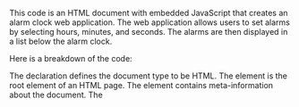 This code is an HTML document with embedded JavaScript that creates an alarm clock web application. The web application allows users to set alarms by selecting hours, minutes, and seconds. The alarms are then displayed in a list below the alarm clock.

Here is a breakdown of the code:

The <!DOCTYPE html> declaration defines the document type to be HTML.
The <html> element is the root element of an HTML page.
The <head> element contains meta-information about the document.
The <title> element specifies a title for the document.
The <body> element contains the visible page content.
The <div> elements are used for styling and layout purposes.
The <h1> element defines a large heading.
The <form> element is used to create an HTML form for user input.
The <select> element is used to create a dropdown list.
The <button> element defines a clickable button.
The <script> element is used to embed JavaScript code in an HTML document.
The JavaScript code in the script.js file handles the functionality of the alarm clock. It includes functions for updating the current time, setting alarms, and displaying the alarms in the list.

Here is an example of how the code works:

The user selects the desired time for the alarm (e.g., 7:30 AM).
The user clicks the "Set Alarm" button.
The JavaScript code adds the selected time to the list of alarms.
The alarm clock will display the list of alarms set by the user.
The code also includes a stylesheet (styles.css) for styling the web application.

Overall, this code creates a functional and visually appealing alarm clock web application. Users can easily set alarms and view the list of alarms they have set.


This code is a CSS (Cascading Style Sheets) file that styles a simple alarm clock web application. It includes global styles, such as the font family and body margin, as well as specific styles for various elements within the application.

Here's a breakdown of the code:

Global Styles: These styles apply to the entire application. They include setting the font family to sans-serif, and defining a basic button style.

Flexbox Container: The .d-flex class is used to create a flexbox container. This container is used to align and distribute elements within the application.

Alarm Clock Container: The .clock-container class styles the main container of the alarm clock application. It sets the background color, padding, and alignment of elements within the container.

Current Time Display: The .current-time class styles the current time display. It sets the font size to 2rem and the color to black.

Alarm Form: The .alarm-form class styles the form used to set alarms. It sets the flex flow direction to column and aligns the elements to the start of the container.

Submit Button: The .submit-button class styles the submit button used to set alarms. It sets the border color to black, adds a border radius, and sets the font weight to bold.

Set Alarm Container: The .set-alarm-container class styles the container that holds the set alarms. It sets the width to 100% and aligns the elements to the center.

Set Alarm Container Title: The .set-alarm-container-title class styles the title of the set alarm container. It sets the color to black, the font weight to bold, and the font size to 1rem.

Alarm: The .alarm class styles each individual alarm. It sets the justify content to space between, adds padding, and aligns the elements to the center.

Delete Alarm Button: The .delete-alarm class styles the delete alarm button. It sets the border radius, background color, font weight, and font color.

Time Display: The .time class styles the time display of each alarm. It sets the color to #0E141B, the font size to 1rem, and the font weight to bold.

Button Hover and Focus: The .btn:focus and .btn:hover classes style the button when it is focused or hovered over. They add a box shadow to give the button a subtle hover effect.

Page Title: The .page-title class styles the page title. It sets the background color to #0E141B, aligns the text to the center, and sets the color to wheat.

Media Query: This media query applies styles to the application when the screen width is 600px or greater. It adds padding to the main container and sets the width and min-height of the clock container.

Overall, this CSS file provides the styling for a simple alarm clock web application.


Sure! This code is written in JavaScript and it appears to be a simple web application that allows a user to set an alarm for a specific time. Here's a breakdown of what the code does:

Selecting HTML elements: The code starts by selecting various HTML elements using their id attributes. These elements include the current time display, dropdown menus for hours, minutes, and seconds, the AM/PM indicator, the set alarm button, and the container for displaying set alarms.

Creating dropdown menus: The dropDownMenu function is used to create and populate dropdown menus for hours, minutes, and seconds. It takes in a start and end value, and creates an option element for each value between the start and end.

Getting the current time: The getCurrentTime function gets the current time and updates the HTML element that displays the current time. It uses the Date object to get the current time, and formats it using the toLocaleTimeString method.

Setting an alarm: The getInput function is called when the set alarm button is clicked. It gets the values of the hours, minutes, and seconds dropdown menus, as well as the AM/PM indicator, and converts them to a 24-hour time format using the convertToTime function. It then sets an alarm for the specified time using the setAlarm function.

Setting alarms: The setAlarm function sets an alarm for the specified time. It uses the setInterval method to check if the current time matches the alarm time every 500 milliseconds. If the current time matches the alarm time, it displays an alert message. It also adds the alarm to the HTML element that displays all set alarms using the addAlaramToDom function.

Displaying alarms: The addAlaramToDom function creates a new HTML element for the alarm and adds it to the HTML element that displays all set alarms. It also adds a delete button to each alarm that allows the user to delete the alarm.

Saving alarms: The saveAlarm function saves the set alarms to the browser's localStorage so that they persist even if the page is refreshed.

Fetching alarms: The fetchAlarm function fetches the set alarms from the localStorage and sets alarms for each one using the setAlarm function.

Deleting alarms: The deleteAlarm function is called when the delete button for an alarm is clicked. It removes the alarm from the HTML element that displays all set alarms and from the localStorage.

Overall, this code is a simple but well-written web application that allows a user to set alarms for specific times. It uses the browser's localStorage to persist the set alarms even if the page is refreshed.

